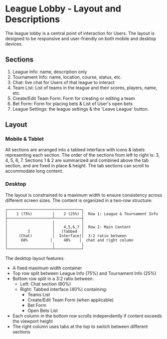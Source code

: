 # League Lobby - Layout and Descriptions

The league lobby is a central point of interaction for Users. The layout is designed to be responsive and user-friendly on both mobile and desktop devices.

## Sections

1. League Info: name, description only
2. Tournament Info: name, location, course, status, etc.
3. Chat: live chat for Users of that league to interact
4. Team List: List of teams in the league and their scores, players, name, etc.
5. Create/Edit Team Form: Form for creating or editing a team
6. Bet Form: Form for placing bets & List of User's open bets
7. League Settings: the league settings & the 'Leave League' button.

## Layout

### Mobile & Tablet

All sections are arranged into a tabbed interface with icons & labels representing each section. The order of the sections from left to right is: 3, 4, 5, 6, 7. Sections 1 & 2 are summarized and combined above the tab section, and are fixed in place & height. The tab sections can scroll to accommodate long content.

### Desktop

The layout is constrained to a maximum width to ensure consistency across different screen sizes. The content is organized in a two-row structure:

```
┌─────────────────────────────────┐
│    1 (75%)         │    2 (25%) │  Row 1: League & Tournament Info
├────────────────────┴────────────┤
│                    │            │
│                    │    4,5,6,7 │  Row 2: Main Content
│         3          │   (Tabbed  │
│     (Chat)         │  Interface)│  3:2 ratio between
│      60%          │     40%    │  chat and right column
│                    │            │
└────────────────────┴────────────┘
```

The desktop layout features:

- A fixed maximum width container
- Top row split between League Info (75%) and Tournament Info (25%)
- Bottom row split in a 3:2 ratio between:
  - Left: Chat section (60%)
  - Right: Tabbed interface (40%) containing:
    - Teams List
    - Create/Edit Team Form (when applicable)
    - Bet Form
    - Open Bets List
- Each column in the bottom row scrolls independently if content exceeds the viewport height
- The right column uses tabs at the top to switch between different sections
